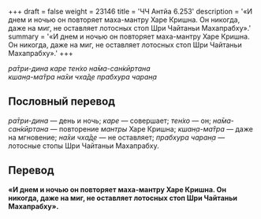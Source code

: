 +++
draft = false
weight = 23146
title = 'ЧЧ Антйа 6.253'
description = '«И днем и ночью он повторяет маха-мантру Харе Кришна. Он никогда, даже на миг, не оставляет лотосных стоп Шри Чайтаньи Махапрабху».'
summary = '«И днем и ночью он повторяет маха-мантру Харе Кришна. Он никогда, даже на миг, не оставляет лотосных стоп Шри Чайтаньи Махапрабху».'
+++

_ра̄три-дина каре тен̇хо на̄ма-сан̇кӣртана  
кшан̣а-ма̄тра на̄хи чха̄д̣е прабхура чаран̣а_

## Пословный перевод

_ра̄три_\-_дина_ — день и ночь; _каре_ — совершает; _тен̇хо_ — он; _на̄ма_\-_сан̇кӣртана_ — повторение _мантры_ Харе Кришна; _кшан̣а_\-_ма̄тра_ — даже на мгновение; _на̄хи_ _чха̄д̣е_ — не оставляет; _прабхура_ _чаран̣а_ — лотосные стопы Шри Чайтаньи Махапрабху.

## Перевод

**«И днем и ночью он повторяет маха-мантру Харе Кришна. Он никогда, даже на миг, не оставляет лотосных стоп Шри Чайтаньи Махапрабху».**
